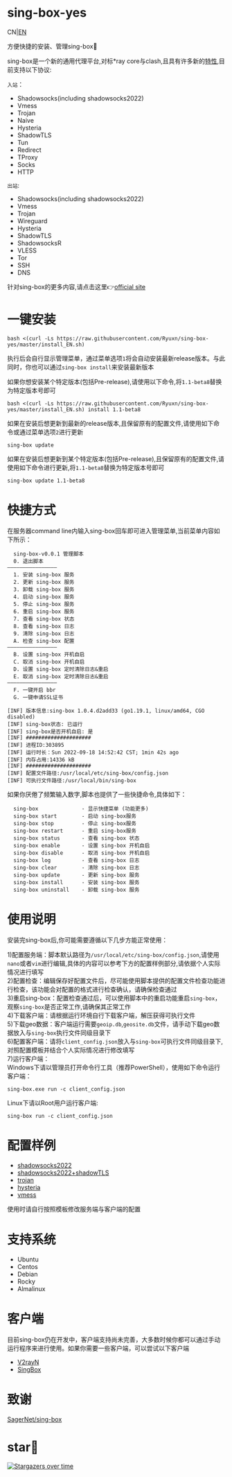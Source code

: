 # sing-box-yes
CN|[EN](./README_EN.md)  

方便快捷的安装、管理sing-box:100:  

sing-box是一个新的通用代理平台,对标*ray core与clash,且具有许多新的[特性](https://sing-box.sagernet.org/features/),目前支持以下协议:  

`入站`： 
- Shadowsocks(including shadowsocks2022)    
- Vmess  
- Trojan  
- Naive  
- Hysteria  
- ShadowTLS  
- Tun  
- Redirect  
- TProxy  
- Socks  
- HTTP  

`出站`:  
- Shadowsocks(including shadowsocks2022)    
- Vmess  
- Trojan 
- Wireguard  
- Hysteria  
- ShadowTLS  
- ShadowsocksR  
- VLESS  
- Tor  
- SSH
- DNS 

针对sing-box的更多内容,请点击这里:point_right:[official site](https://sing-box.sagernet.org/)
# 一键安装  
```
bash <(curl -Ls https://raw.githubusercontent.com/Ryuxn/sing-box-yes/master/install_EN.sh)
```    
执行后会自行显示管理菜单，通过菜单选项`1`将会自动安装最新release版本。与此同时，你也可以通过`sing-box install`来安装最新版本    

如果你想安装某个特定版本(包括Pre-release),请使用以下命令,将`1.1-beta8`替换为特定版本号即可    
```
bash <(curl -Ls https://raw.githubusercontent.com/Ryuxn/sing-box-yes/master/install_EN.sh) install 1.1-beta8
```  
如果在安装后想更新到最新的release版本,且保留原有的配置文件,请使用如下命令或通过菜单选项`2`进行更新  
```
sing-box update 
```
如果在安装后想更新到某个特定版本(包括Pre-release),且保留原有的配置文件,请使用如下命令进行更新,将`1.1-beta8`替换为特定版本号即可
```
sing-box update 1.1-beta8
```
# 快捷方式
在服务器command line内输入sing-box回车即可进入管理菜单,当前菜单内容如下所示：  

```
  sing-box-v0.0.1 管理脚本
  0. 退出脚本
————————————————
  1. 安装 sing-box 服务
  2. 更新 sing-box 服务
  3. 卸载 sing-box 服务
  4. 启动 sing-box 服务
  5. 停止 sing-box 服务
  6. 重启 sing-box 服务
  7. 查看 sing-box 状态
  8. 查看 sing-box 日志
  9. 清除 sing-box 日志
  A. 检查 sing-box 配置
————————————————
  B. 设置 sing-box 开机自启
  C. 取消 sing-box 开机自启
  D. 设置 sing-box 定时清除日志&重启
  E. 取消 sing-box 定时清除日志&重启
————————————————
  F. 一键开启 bbr 
  G. 一键申请SSL证书
 
[INF] 版本信息:sing-box 1.0.4.d2add33 (go1.19.1, linux/amd64, CGO disabled) 
[INF] sing-box状态: 已运行
[INF] sing-box是否开机自启: 是
[INF] ##################### 
[INF] 进程ID:303895 
[INF] 运行时长：Sun 2022-09-18 14:52:42 CST; 1min 42s ago  
[INF] 内存占用:14336 kB 
[INF] ##################### 
[INF] 配置文件路径:/usr/local/etc/sing-box/config.json 
[INF] 可执行文件路径:/usr/local/bin/sing-box   

```   
如果你厌倦了频繁输入数字,脚本也提供了一些快捷命令,具体如下：  
```
  sing-box              - 显示快捷菜单 (功能更多)  
  sing-box start        - 启动 sing-box服务  
  sing-box stop         - 停止 sing-box服务  
  sing-box restart      - 重启 sing-box服务  
  sing-box status       - 查看 sing-box 状态  
  sing-box enable       - 设置 sing-box 开机自启  
  sing-box disable      - 取消 sing-box 开机自启  
  sing-box log          - 查看 sing-box 日志  
  sing-box clear        - 清除 sing-box 日志  
  sing-box update       - 更新 sing-box 服务  
  sing-box install      - 安装 sing-box 服务  
  sing-box uninstall    - 卸载 sing-box 服务  
```

# 使用说明  
安装完sing-box后,你可能需要遵循以下几步方能正常使用：  

1)配置服务端：脚本默认路径为`/usr/local/etc/sing-box/config.json`,请使用`nano`或者`vim`进行编辑,具体的内容可以参考下方的配置样例部分,请依据个人实际情况进行填写  
2)配置检查：编辑保存好配置文件后，尽可能使用脚本提供的配置文件检查功能进行检查，该功能会对配置的格式进行检查确认，请确保检查通过  
3)重启sing-box：配置检查通过后，可以使用脚本中的重启功能重启`sing-box`，观察`sing-box`是否正常工作,请确保其正常工作  
4)下载客户端：请根据运行环境自行下载客户端，解压获得可执行文件  
5)下载geo数据：客户端运行需要`geoip.db`,`geosite.db`文件，请手动下载geo数据放入与`sing-box`执行文件同级目录下  
6)配置客户端：请将`client_config.json`放入与`sing-box`可执行文件同级目录下,对照配置模板并结合个人实际情况进行修改填写  
7)运行客户端：  
Windows下请以管理员打开命令行工具（推荐PowerShell），使用如下命令运行客户端：  
```
sing-box.exe run -c client_config.json  
```  
Linux下请以Root用户运行客户端:
```
sing-box run -c client_config.json
```  

# 配置样例    
- [shadowsocks2022](https://github.com/FranzKafkaYu/sing-box-yes/tree/main/shadowsocks2022)  
- [shadowsocks2022+shadowTLS](https://github.com/FranzKafkaYu/sing-box-yes/tree/main/shadowsocks2022_with_shadowTLS)  
- [trojan](https://github.com/FranzKafkaYu/sing-box-yes/tree/main/trojan)  
- [hysteria](https://github.com/FranzKafkaYu/sing-box-yes/tree/main/hysteria)   
- [vmess](https://github.com/FranzKafkaYu/sing-box-yes/tree/main/vmess)  

使用时请自行按照模板修改服务端与客户端的配置    

# 支持系统  
- Ubuntu  
- Centos  
- Debian  
- Rocky  
- Almalinux    

# 客户端  

目前sing-box仍在开发中，客户端支持尚未完善，大多数时候你都可以通过手动运行程序来进行使用。如果你需要一些客户端，可以尝试以下客户端  
- [V2rayN](https://github.com/2dust/v2rayN/releases/tag/5.36)  
- [SingBox](https://github.com/daodao97/SingBox)  

# 致谢  
[SagerNet/sing-box](https://github.com/SagerNet/sing-box)  

# star:star2:

[![Stargazers over time](https://starchart.cc/FranzKafkaYu/sing-box-yes.svg)](https://starchart.cc/FranzKafkaYu/sing-box-yes)




